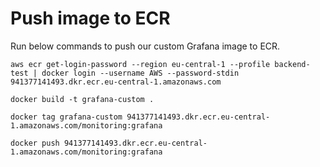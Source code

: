 # Push image to ECR
Run below commands to push our custom Grafana image to ECR.
```
aws ecr get-login-password --region eu-central-1 --profile backend-test | docker login --username AWS --password-stdin 941377141493.dkr.ecr.eu-central-1.amazonaws.com
```

```
docker build -t grafana-custom .
```

```
docker tag grafana-custom 941377141493.dkr.ecr.eu-central-1.amazonaws.com/monitoring:grafana
```

```
docker push 941377141493.dkr.ecr.eu-central-1.amazonaws.com/monitoring:grafana
```
